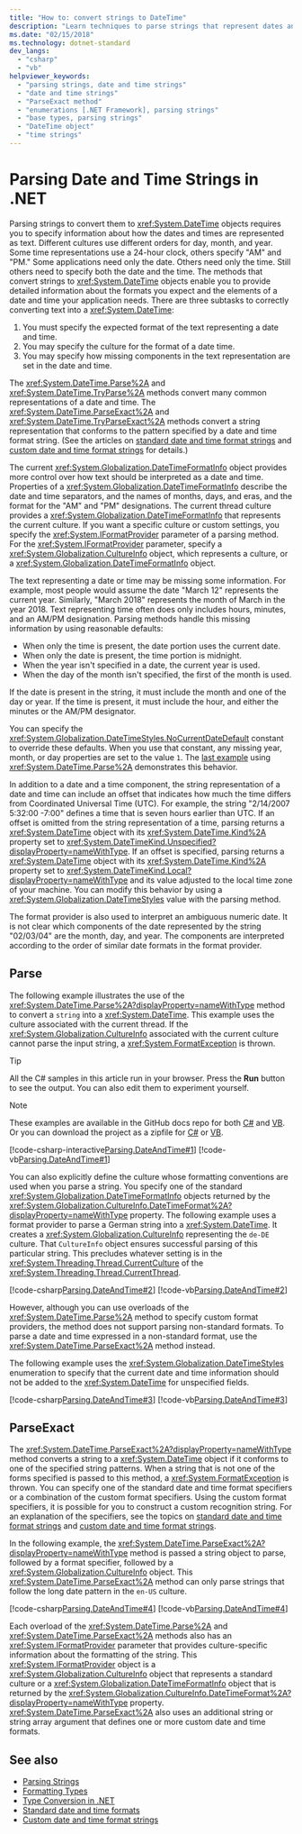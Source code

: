 ```yaml
---
title: "How to: convert strings to DateTime"
description: "Learn techniques to parse strings that represent dates and times to create a DateTime from the date and time string."
ms.date: "02/15/2018"
ms.technology: dotnet-standard
dev_langs: 
  - "csharp"
  - "vb"
helpviewer_keywords: 
  - "parsing strings, date and time strings"
  - "date and time strings"
  - "ParseExact method"
  - "enumerations [.NET Framework], parsing strings"
  - "base types, parsing strings"
  - "DateTime object"
  - "time strings"
---
```

# Parsing Date and Time Strings in .NET

Parsing strings to convert them to <xref:System.DateTime> objects requires you to specify information about how the dates and times are represented as text. Different cultures use different orders for day, month, and year. Some time representations use a 24-hour clock, others specify "AM" and "PM." Some applications need only the date. Others need only the time. Still others need to specify both the date and the time. The methods that convert strings to <xref:System.DateTime> objects enable you to provide detailed information about the formats you expect and the elements of a date and time your application needs. There are three subtasks to correctly converting text into a <xref:System.DateTime>:

1. You must specify the expected format of the text representing a date and time.
1. You may specify the culture for the format of a date time.
1. You may specify how missing components in the text representation are set in the date and time.

The <xref:System.DateTime.Parse%2A> and <xref:System.DateTime.TryParse%2A> methods convert many common representations of a date and time. The <xref:System.DateTime.ParseExact%2A> and <xref:System.DateTime.TryParseExact%2A> methods convert a string representation that conforms to the pattern specified by a date and time format string. (See the articles on [standard date and time format strings](standard-date-and-time-format-strings.md) and [custom date and time format strings](custom-date-and-time-format-strings.md) for details.)

The current <xref:System.Globalization.DateTimeFormatInfo> object provides more control over how text should be interpreted as a date and time. Properties of a <xref:System.Globalization.DateTimeFormatInfo> describe the date and time separators, and the names of months, days, and eras, and the format for the "AM" and "PM" designations. The current thread culture provides a <xref:System.Globalization.DateTimeFormatInfo> that represents the current culture. If you want a specific culture or custom settings, you specify the <xref:System.IFormatProvider> parameter of a parsing method. For the <xref:System.IFormatProvider> parameter, specify a <xref:System.Globalization.CultureInfo> object, which represents a culture, or a <xref:System.Globalization.DateTimeFormatInfo> object.

The text representing a date or time may be missing some information. For example, most people would assume the date "March 12" represents the current year. Similarly, "March 2018" represents the month of March in the year 2018. Text representing time often does only includes hours, minutes, and an AM/PM designation.  Parsing methods handle this missing information by using reasonable defaults:

- When only the time is present, the date portion uses the current date.
- When only the date is present, the time portion is midnight.
- When the year isn't specified in a date, the current year is used.
- When the day of the month isn't specified, the first of the month is used.

If the date is present in the string, it must include the month and one of the day or year. If the time is present, it must include the hour, and either the minutes or the AM/PM designator.

You can specify the <xref:System.Globalization.DateTimeStyles.NoCurrentDateDefault> constant to override these defaults. When you use that constant, any missing year, month, or day properties are set to the value `1`. The [last example](#styles-example) using <xref:System.DateTime.Parse%2A> demonstrates this behavior.

In addition to a date and a time component, the string representation of a date and time can include an offset that indicates how much the time differs from Coordinated Universal Time (UTC). For example, the string "2/14/2007 5:32:00 -7:00" defines a time that is seven hours earlier than UTC. If an offset is omitted from the string representation of a time, parsing returns a <xref:System.DateTime> object with its <xref:System.DateTime.Kind%2A> property set to <xref:System.DateTimeKind.Unspecified?displayProperty=nameWithType>. If an offset is specified, parsing returns a <xref:System.DateTime> object with its <xref:System.DateTime.Kind%2A> property set to <xref:System.DateTimeKind.Local?displayProperty=nameWithType> and its value adjusted to the local time zone of your machine. You can modify this behavior by using a <xref:System.Globalization.DateTimeStyles> value with the parsing method.
  
The format provider is also used to interpret an ambiguous numeric date. It is not clear which components of the date represented by the string "02/03/04" are the month, day, and year. The components are interpreted according to the order of similar date formats in the format provider.

## Parse

The following example illustrates the use of the <xref:System.DateTime.Parse%2A?displayProperty=nameWithType> method to convert a `string` into a <xref:System.DateTime>. This example uses the culture associated with the current thread. If the <xref:System.Globalization.CultureInfo> associated with the current culture cannot parse the input string, a <xref:System.FormatException> is thrown.

> [!TIP]
> All the C# samples in this article run in your browser. Press the **Run** button to see the output. You can also edit them to experiment yourself.

> [!NOTE]
> These examples are available in the GitHub docs repo for both [C#](https://github.com/dotnet/samples/tree/master/snippets/csharp/how-to/conversions) and [VB](https://github.com/dotnet/samples/tree/master/snippets/visualbasic/how-to/conversions). Or you can download the project as a zipfile for [C#](https://github.com/dotnet/samples/raw/master/snippets/csharp/how-to/conversions.zip) or [VB](https://github.com/dotnet/samples/raw/master/snippets/visualbasic/how-to/conversions.zip).

[!code-csharp-interactive[Parsing.DateAndTime#1](../../../samples/snippets/csharp/how-to/conversions/StringToDateTime.cs#1)]
[!code-vb[Parsing.DateAndTime#1](../../../samples/snippets/visualbasic/how-to/conversions/Program.vb#1)]

You can also explicitly define the culture whose formatting conventions are used when you parse a string. You specify one of the standard <xref:System.Globalization.DateTimeFormatInfo> objects returned by the <xref:System.Globalization.CultureInfo.DateTimeFormat%2A?displayProperty=nameWithType> property. The following example uses a format provider to parse a German string into a <xref:System.DateTime>. It creates a <xref:System.Globalization.CultureInfo> representing the `de-DE` culture. That `CultureInfo` object ensures successful parsing of this particular string. This precludes whatever setting is in the <xref:System.Threading.Thread.CurrentCulture> of the <xref:System.Threading.Thread.CurrentThread>.  
  
[!code-csharp[Parsing.DateAndTime#2](../../../samples/snippets/csharp/how-to/conversions/StringToDateTime.cs#2)]
[!code-vb[Parsing.DateAndTime#2](../../../samples/snippets/visualbasic/how-to/conversions/Program.vb#2)]

However, although you can use overloads of the <xref:System.DateTime.Parse%2A> method to specify custom format providers, the method does not support parsing non-standard formats. To parse a date and time expressed in a non-standard format, use the <xref:System.DateTime.ParseExact%2A> method instead.  

<a name="styles-example"></a>The following example uses the <xref:System.Globalization.DateTimeStyles> enumeration to specify that the current date and time information should not be added to the <xref:System.DateTime> for unspecified fields.  

[!code-csharp[Parsing.DateAndTime#3](../../../samples/snippets/csharp/how-to/conversions/StringToDateTime.cs#3)]
[!code-vb[Parsing.DateAndTime#3](../../../samples/snippets/visualbasic/how-to/conversions/Program.vb#3)]
 
## ParseExact

The <xref:System.DateTime.ParseExact%2A?displayProperty=nameWithType> method converts a string to a <xref:System.DateTime> object if it conforms to one of the specified string patterns. When a string that is not one of the forms specified is passed to this method, a <xref:System.FormatException> is thrown. You can specify one of the standard date and time format specifiers or a combination of the custom format specifiers. Using the custom format specifiers, it is possible for you to construct a custom recognition string. For an explanation of the specifiers, see the topics on [standard date and time format strings](standard-date-and-time-format-strings.md) and [custom date and time format strings](custom-date-and-time-format-strings.md).  

In the following example, the <xref:System.DateTime.ParseExact%2A?displayProperty=nameWithType> method is passed a string object to parse, followed by a format specifier, followed by a <xref:System.Globalization.CultureInfo> object. This <xref:System.DateTime.ParseExact%2A> method can only parse strings that follow the long date pattern in the `en-US` culture.  

[!code-csharp[Parsing.DateAndTime#4](../../../samples/snippets/csharp/how-to/conversions/StringToDateTime.cs#4)]
[!code-vb[Parsing.DateAndTime#4](../../../samples/snippets/visualbasic/how-to/conversions/Program.vb#4)]

Each overload of the <xref:System.DateTime.Parse%2A> and <xref:System.DateTime.ParseExact%2A> methods also has an <xref:System.IFormatProvider> parameter that provides culture-specific information about the formatting of the string. This <xref:System.IFormatProvider> object is a <xref:System.Globalization.CultureInfo> object that represents a standard culture or a <xref:System.Globalization.DateTimeFormatInfo> object that is returned by the <xref:System.Globalization.CultureInfo.DateTimeFormat%2A?displayProperty=nameWithType> property.  <xref:System.DateTime.ParseExact%2A> also uses an additional string or string array argument that defines one or more custom date and time formats.  

## See also

- [Parsing Strings](parsing-strings.md)
- [Formatting Types](formatting-types.md)
- [Type Conversion in .NET](type-conversion.md)
- [Standard date and time formats](standard-date-and-time-format-strings.md)
- [Custom date and time format strings](custom-date-and-time-format-strings.md)
